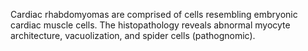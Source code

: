 Cardiac rhabdomyomas are comprised of cells resembling embryonic cardiac muscle cells. The histopathology reveals abnormal myocyte architecture, vacuolization, and spider cells (pathognomic).